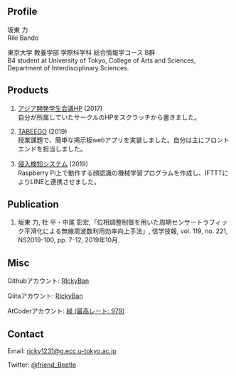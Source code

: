 ## Profile

坂東 力  
Riki Bando

東京大学 教養学部 学際科学科 総合情報学コース B群  
B4 student at University of Tokyo, College of Arts and Sciences, Department of Interdisciplinary Sciences.

## Products

1. [アジア開発学生会議HP](http://andyfey.sakura.ne.jp/) (2017)  
    自分が所属していたサークルのHPをスクラッチから書きました。

1. [TABEEGO](https://tabeego-ids.herokuapp.com/) (2019)  
    授業課題で、簡単な掲示板webアプリを実装しました。自分は主にフロントエンドを担当しました。

1. [侵入検知システム](https://github.com/RIckyBan/my_face_detection) (2019)  
    Raspberry Pi上で動作する顔認識の機械学習プログラムを作成し、IFTTTによりLINEと連携させました。

## Publication

1. 坂東 力, 杜 平・中尾 彰宏,「位相調整制御を用いた周期センサートラフィック平滑化による無線周波数利用効率向上手法」, 信学技報, vol. 119, no. 221, NS2019-100, pp. 7-12, 2019年10月.

## Misc

Githubアカウント: [RIckyBan](https://github.com/RIckyBan)

Qiitaアカウント: [RIckyBan](https://qiita.com/RIckyBan)

AtCoderアカウント: [緑 (最高レート: 979)](https://atcoder.jp/users/Ricky_Ban)

## Contact

Email: ricky1231@g.ecc.u-tokyo.ac.jp

Twitter: [@friend_Beetle](https://twitter.com/friend_Beetle)
